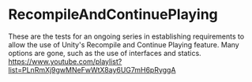 # RecompileAndContinuePlaying

These are the tests for an ongoing series in establishing requirements to allow the use of Unity's Recompile and Continue Playing feature. Many options are gone, such as the use of interfaces and statics. 
https://www.youtube.com/playlist?list=PLnRmXj9gwMNeFwWtX8ay6UG7mH6pRyggA
